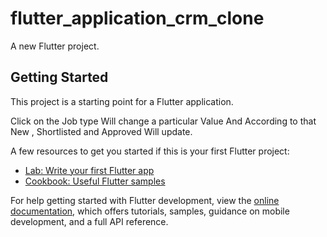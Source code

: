 # flutter_application_crm_clone

A new Flutter project.

## Getting Started

This project is a starting point for a Flutter application.

Click on the Job type Will change a particular Value 
And According to that New , Shortlisted and Approved Will update. 

A few resources to get you started if this is your first Flutter project:

- [Lab: Write your first Flutter app](https://docs.flutter.dev/get-started/codelab)
- [Cookbook: Useful Flutter samples](https://docs.flutter.dev/cookbook)

For help getting started with Flutter development, view the
[online documentation](https://docs.flutter.dev/), which offers tutorials,
samples, guidance on mobile development, and a full API reference.

